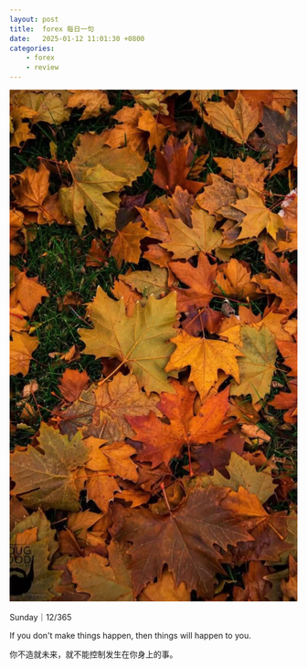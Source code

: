 ```yaml
---
layout: post
title:  forex 每日一句
date:   2025-01-12 11:01:30 +0800
categories: 
    - forex
    - review
---
```


![](/assets/marketing/2025-01-12.jpg)

Sunday｜12/365

If you don't make things happen, then things will happen to you.

你不造就未来，就不能控制发生在你身上的事。